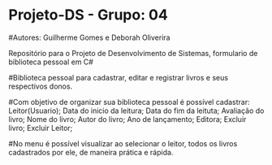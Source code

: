 # Projeto-DS - Grupo: 04
#Autores: Guilherme Gomes e Deborah Oliverira

Repositório para o Projeto de Desenvolvimento de Sistemas, formulario de biblioteca pessoal em C#

#Biblioteca pessoal para cadastrar, editar e registrar livros e seus respectivos donos. 

#Com objetivo de organizar sua biblioteca pessoal é possível cadastrar:
Leitor(Usuario);
Data do inicio da leitura;
Data do fim da leituta;
Avaliação do livro;
Nome do livro;
Autor do livro;
Ano de lançamento;
Editora;
Excluir livro;
Excluir Leitor;

#No menu é possível visualizar ao selecionar o leitor, todos os livros cadastrados por ele, de maneira prática e rápida.
